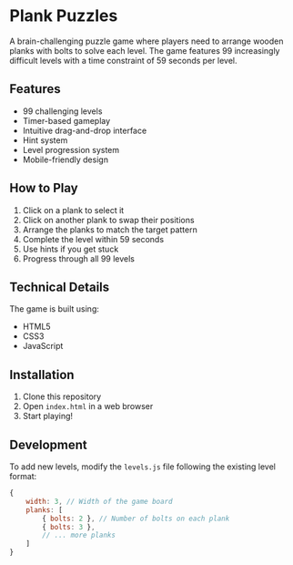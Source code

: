 # Plank Puzzles

A brain-challenging puzzle game where players need to arrange wooden planks with bolts to solve each level. The game features 99 increasingly difficult levels with a time constraint of 59 seconds per level.

## Features

- 99 challenging levels
- Timer-based gameplay
- Intuitive drag-and-drop interface
- Hint system
- Level progression system
- Mobile-friendly design

## How to Play

1. Click on a plank to select it
2. Click on another plank to swap their positions
3. Arrange the planks to match the target pattern
4. Complete the level within 59 seconds
5. Use hints if you get stuck
6. Progress through all 99 levels

## Technical Details

The game is built using:
- HTML5
- CSS3
- JavaScript

## Installation

1. Clone this repository
2. Open `index.html` in a web browser
3. Start playing!

## Development

To add new levels, modify the `levels.js` file following the existing level format:

```javascript
{
    width: 3, // Width of the game board
    planks: [
        { bolts: 2 }, // Number of bolts on each plank
        { bolts: 3 },
        // ... more planks
    ]
}
```

